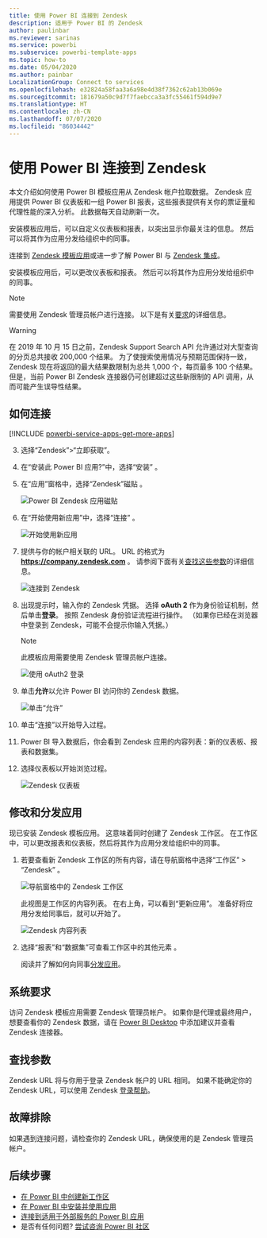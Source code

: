 ```yaml
---
title: 使用 Power BI 连接到 Zendesk
description: 适用于 Power BI 的 Zendesk
author: paulinbar
ms.reviewer: sarinas
ms.service: powerbi
ms.subservice: powerbi-template-apps
ms.topic: how-to
ms.date: 05/04/2020
ms.author: painbar
LocalizationGroup: Connect to services
ms.openlocfilehash: e32824a58faa3a6a98e4d38f7362c62ab13b069e
ms.sourcegitcommit: 181679a50c9d7f7faebcca3a3fc55461f594d9e7
ms.translationtype: HT
ms.contentlocale: zh-CN
ms.lasthandoff: 07/07/2020
ms.locfileid: "86034442"
---
```

# <a name="connect-to-zendesk-with-power-bi"></a>使用 Power BI 连接到 Zendesk

本文介绍如何使用 Power BI 模板应用从 Zendesk 帐户拉取数据。 Zendesk 应用提供 Power BI 仪表板和一组 Power BI 报表，这些报表提供有关你的票证量和代理性能的深入分析。 此数据每天自动刷新一次。 

安装模板应用后，可以自定义仪表板和报表，以突出显示你最关注的信息。 然后可以将其作为应用分发给组织中的同事。

连接到 [Zendesk 模板应用](https://app.powerbi.com/getdata/services/zendesk)或进一步了解 Power BI 与 [Zendesk 集成](https://powerbi.microsoft.com/integrations/zendesk)。

安装模板应用后，可以更改仪表板和报表。 然后可以将其作为应用分发给组织中的同事。

>[!NOTE]
>需要使用 Zendesk 管理员帐户进行连接。 以下是有关[要求](#system-requirements)的详细信息。

>[!WARNING]
>在 2019 年 10 月 15 日之前，Zendesk Support Search API 允许通过对大型查询的分页总共接收 200,000 个结果。 为了使搜索使用情况与预期范围保持一致，Zendesk 现在将返回的最大结果数限制为总共 1,000 个，每页最多 100 个结果。 但是，当前 Power BI Zendesk 连接器仍可创建超过这些新限制的 API 调用，从而可能产生误导性结果。

## <a name="how-to-connect"></a>如何连接

[!INCLUDE [powerbi-service-apps-get-more-apps](../includes/powerbi-service-apps-get-more-apps.md)]

3. 选择“Zendesk”\>“立即获取”。
4. 在“安装此 Power BI 应用?”中，选择“安装” 。
4. 在“应用”窗格中，选择“Zendesk”磁贴 。

    ![Power BI Zendesk 应用磁贴](media/service-connect-to-zendesk/power-bi-zendesk-tile.png)

6. 在“开始使用新应用”中，选择“连接” 。

    ![开始使用新应用](media/service-connect-to-zendesk/power-bi-new-app-connect-get-started.png)

4. 提供与你的帐户相关联的 URL。 URL 的格式为 **https://company.zendesk.com** 。 请参阅下面有关[查找这些参数](#finding-parameters)的详细信息。
   
   ![连接到 Zendesk](media/service-connect-to-zendesk/pbi_zendeskconnect.png)

5. 出现提示时，输入你的 Zendesk 凭据。  选择 **oAuth 2** 作为身份验证机制，然后单击**登录**。 按照 Zendesk 身份验证流程进行操作。 （如果你已经在浏览器中登录到 Zendesk，可能不会提示你输入凭据。）
   
   > [!NOTE]
   > 此模板应用需要使用 Zendesk 管理员帐户连接。 
   > 
   
   ![使用 oAuth2 登录](media/service-connect-to-zendesk/pbi_zendesksignin.png)
6. 单击**允许**以允许 Power BI 访问你的 Zendesk 数据。
   
   ![单击“允许”](media/service-connect-to-zendesk/zendesk2.jpg)
7. 单击“连接”以开始导入过程。 
8. Power BI 导入数据后，你会看到 Zendesk 应用的内容列表：新的仪表板、报表和数据集。
9. 选择仪表板以开始浏览过程。

    ![Zendesk 仪表板](media/service-connect-to-zendesk/power-bi-zendesk-dashboard.png)
   
## <a name="modify-and-distribute-your-app"></a>修改和分发应用

现已安装 Zendesk 模板应用。 这意味着同时创建了 Zendesk 工作区。 在工作区中，可以更改报表和仪表板，然后将其作为应用分发给组织中的同事。 

1. 若要查看新 Zendesk 工作区的所有内容，请在导航窗格中选择“工作区” > “Zendesk” 。 

    ![导航窗格中的 Zendesk 工作区](media/service-connect-to-zendesk/power-bi-zendesk-workspace-left-nav.png)

    此视图是工作区的内容列表。 在右上角，可以看到“更新应用”。 准备好将应用分发给同事后，就可以开始了。 

    ![Zendesk 内容列表](media/service-connect-to-zendesk/power-bi-zendesk-content-list.png)

2. 选择“报表”和“数据集”可查看工作区中的其他元素 。

    阅读并了解如何向同事[分发应用](../collaborate-share/service-create-distribute-apps.md)。

## <a name="system-requirements"></a>系统要求
访问 Zendesk 模板应用需要 Zendesk 管理员帐户。 如果你是代理或最终用户，想要查看你的 Zendesk 数据，请在 [Power BI Desktop](desktop-connect-to-data.md) 中添加建议并查看 Zendesk 连接器。

## <a name="finding-parameters"></a>查找参数
Zendesk URL 将与你用于登录 Zendesk 帐户的 URL 相同。 如果不能确定你的 Zendesk URL，可以使用 Zendesk [登录帮助](https://www.zendesk.com/login/)。

## <a name="troubleshooting"></a>故障排除
如果遇到连接问题，请检查你的 Zendesk URL，确保使用的是 Zendesk 管理员帐户。

## <a name="next-steps"></a>后续步骤

* [在 Power BI 中创建新工作区](../collaborate-share/service-create-the-new-workspaces.md)
* [在 Power BI 中安装并使用应用](../consumer/end-user-apps.md)
* [连接到适用于外部服务的 Power BI 应用](service-connect-to-services.md)
* 是否有任何问题? [尝试咨询 Power BI 社区](https://community.powerbi.com/)

